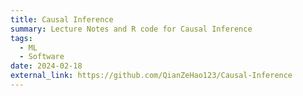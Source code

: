 ```yaml
---
title: Causal Inference
summary: Lecture Notes and R code for Causal Inference
tags:
  - ML
  - Software
date: 2024-02-18
external_link: https://github.com/QianZeHao123/Causal-Inference
---
```

